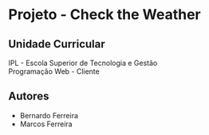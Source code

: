 # Projeto - Check the Weather

## Unidade Curricular
IPL - Escola Superior de Tecnologia e Gestão\
Programação Web - Cliente

## Autores
- Bernardo Ferreira
- Marcos Ferreira
